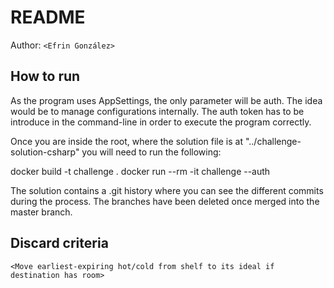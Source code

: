 # README

Author: `<Efrin González>`

## How to run
As the program uses AppSettings, the only parameter will be auth. The idea would be to manage configurations internally. The auth token has to be introduce in the command-line in order to execute the program correctly.

Once you are inside the root, where the solution file is at "../challenge-solution-csharp" you will need to run the following: 

docker build -t challenge .
docker run --rm -it challenge --auth <auth-token>

The solution contains a .git history where you can see the different commits during the process. The branches have been deleted once merged into the master branch.

## Discard criteria
`<Move earliest-expiring hot/cold from shelf to its ideal if destination has room>`

